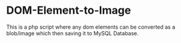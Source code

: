 # DOM-Element-to-Image
This is a php script where any dom elements can be converted as a blob/image which then saving it to MySQL Database.
